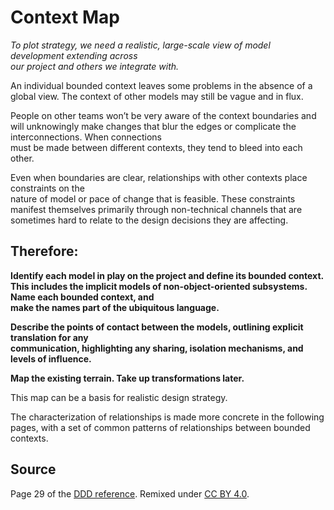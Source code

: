 # Context	Map
*To	plot	strategy,	we	need	a	realistic,	large-scale	view	of	model	development	extending	across	
our	project	and	others	we	integrate	with.*

An	 individual	 bounded	 context	 leaves	 some	 problems	 in	 the	absence	 of	a	 global	 view.	The	
context	of	other	models	may	still	be	vague	and	in	flux.

People	on	other	teams	won’t	be	very	aware	of	the	context	boundaries	and	will	unknowingly	
make	 changes	 that	 blur	 the	 edges	 or	 complicate	 the	 interconnections.	 When	 connections	
must	be	made	between	different	contexts,	they	tend	to	bleed	into	each	other.

Even	when	boundaries	are	clear,	 relationships	with	other	contexts	place	constraints	on	 the	
nature	 of	model	 or	 pace	 of	 change	 that	 is	 feasible.	 These	 constraints	manifest	 themselves	
primarily	 through	 non-technical	 channels	 that	 are	 sometimes	 hard	 to	 relate	 to	 the	 design	
decisions	they	are	affecting.


## Therefore:

__Identify	each	model	in	play	on	the	project	and	define	its	bounded	context.	This	includes	the	
implicit	 models	 of	 non-object-oriented	 subsystems.	 Name	 each	 bounded	 context,	 and	
make	the	names	part	of	the	ubiquitous	language.__

__Describe	 the	 points	 of	 contact	 between	 the	models,	 outlining	 explicit	 translation	 for	 any	
communication,	highlighting	any	sharing,	isolation	mechanisms,	and	levels	of	influence.__

__Map	the	existing	terrain.	Take	up	transformations	later.__

This	map	can	be	a	basis	for	realistic	design	strategy.

The	characterization	of	relationships	is	made	more	concrete	in	the	following	pages,	with	a	set	
of	common	patterns	of	relationships	between	bounded	contexts.

## Source

Page 29 of the [DDD reference](http://domainlanguage.com/wp-content/uploads/2016/05/DDD_Reference_2015-03.pdf). Remixed under [CC BY 4.0](https://creativecommons.org/licenses/by/4.0/legalcode).
